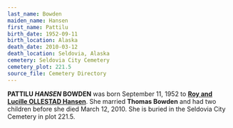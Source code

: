 ```yaml
---
last_name: Bowden
maiden_name: Hansen
first_name: Pattilu
birth_date: 1952-09-11
birth_location: Alaska
death_date: 2010-03-12
death_location: Seldovia, Alaska
cemetery: Seldovia City Cemetery
cemetery_plot: 221.5
source_file: Cemetery Directory
---
```

**PATTILU *HANSEN* BOWDEN** was born September 11, 1952 to [**Roy and Lucille OLLESTAD Hansen**](./Hansen_Roy_Louis.md). She married **Thomas Bowden** and had two children before she died March 12, 2010.  She is buried in the Seldovia City Cemetery in plot 221.5. 




